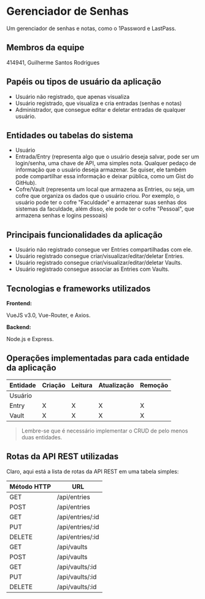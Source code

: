 # Gerenciador de Senhas

Um gerenciador de senhas e notas, como o 1Password e LastPass.

## Membros da equipe

414941, Guilherme Santos Rodrigues

## Papéis ou tipos de usuário da aplicação

- Usuário não registrado, que apenas visualiza
- Usuário registrado, que visualiza e cria entradas (senhas e notas)
- Administrador, que consegue editar e deletar entradas de qualquer usuário.

## Entidades ou tabelas do sistema

- Usuário
- Entrada/Entry (representa algo que o usuário deseja salvar, pode ser um login/senha, uma chave de API, uma simples nota. Qualquer pedaço de informação que o usuário deseja armazenar. Se quiser, ele também pode compartilhar essa informação e deixar pública, como um Gist do GitHub).
- Cofre/Vault (representa um local que armazena as Entries, ou seja, um cofre que organiza os dados que o usuário criou. Por exemplo, o usuário pode ter o cofre "Faculdade" e armazenar suas senhas dos sistemas da faculdade, além disso, ele pode ter o cofre "Pessoal", que armazena senhas e logins pessoais)

## Principais funcionalidades da aplicação

- Usuário não registrado consegue ver Entries compartilhadas com ele.
- Usuário registrado consegue criar/visualizar/editar/deletar Entries.
- Usuário registrado consegue criar/visualizar/editar/deletar Vaults.
- Usuário registrado consegue associar as Entries com Vaults.

## Tecnologias e frameworks utilizados

**Frontend:**

VueJS v3.0, Vue-Router, e Axios.

**Backend:**

Node.js e Express.

## Operações implementadas para cada entidade da aplicação


| Entidade| Criação | Leitura | Atualização | Remoção |
| --- | --- | --- | --- | --- |
| Usuário |  |    |  |  |
| Entry | X |  X  |  X | X |
| Vault | X |  X  | X | X |

> Lembre-se que é necessário implementar o CRUD de pelo menos duas entidades.

## Rotas da API REST utilizadas

Claro, aqui está a lista de rotas da API REST em uma tabela simples:

| Método HTTP | URL               |
|-------------|-------------------|
| GET         | /api/entries      |
| POST        | /api/entries      |
| GET         | /api/entries/:id  |
| PUT         | /api/entries/:id  |
| DELETE      | /api/entries/:id  |
| GET         | /api/vaults       |
| POST        | /api/vaults       |
| GET         | /api/vaults/:id   |
| PUT         | /api/vaults/:id   |
| DELETE      | /api/vaults/:id   |